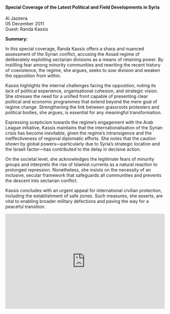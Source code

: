 <h4>Special Coverage of the Latest Political and Field Developments in Syria</h4>

Al Jazeera  
05 December 2011  
Guest: Randa Kassis  

<b>Summary:</b>

In this special coverage, Randa Kassis offers a sharp and nuanced assessment of the Syrian conflict, accusing the Assad regime of deliberately exploiting sectarian divisions as a means of retaining power. By instilling fear among minority communities and rewriting the recent history of coexistence, the regime, she argues, seeks to sow division and weaken the opposition from within.

Kassis highlights the internal challenges facing the opposition, noting its lack of political experience, organisational cohesion, and strategic vision. She stresses the need for a unified front capable of presenting clear political and economic programmes that extend beyond the mere goal of regime change. Strengthening the link between grassroots protesters and political bodies, she argues, is essential for any meaningful transformation.

Expressing scepticism towards the regime’s engagement with the Arab League initiative, Kassis maintains that the internationalisation of the Syrian crisis has become inevitable, given the regime’s intransigence and the ineffectiveness of regional diplomatic efforts. She notes that the caution shown by global powers—particularly due to Syria’s strategic location and the Israeli factor—has contributed to the delay in decisive action.

On the societal level, she acknowledges the legitimate fears of minority groups and interprets the rise of Islamist currents as a natural reaction to prolonged repression. Nonetheless, she insists on the necessity of an inclusive, secular framework that safeguards all communities and prevents the descent into sectarian conflict.

Kassis concludes with an urgent appeal for international civilian protection, including the establishment of safe zones. Such measures, she asserts, are vital to enabling broader military defections and paving the way for a peaceful transition.

<p></p>
<center>
<div style="display: flex; justify-content: center; position:relative;width: 100%;height: 300px;"><iframe
    src="https://iframe.mediadelivery.net/embed/460223/40a1fbea-6bfd-428e-a6c6-d6504768b7ec?autoplay=false&loop=false&muted=false&preload=true&responsive=true"
    loading="lazy" style="border:0;height:100%;width: 520px;"
    allow="accelerometer;gyroscope;autoplay;encrypted-media;picture-in-picture;" allowfullscreen="true"></iframe>
</div>
</center>  
<p></p>	
